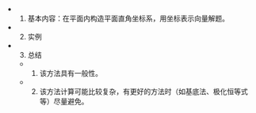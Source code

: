 - 1. 基本内容：在平面内构造平面直角坐标系，用坐标表示向量解题。
- 2. 实例
- 3. 总结
	- 1. 该方法具有一般性。
	- 2. 该方法计算可能比较复杂，有更好的方法时（如基底法、极化恒等式等）尽量避免。
